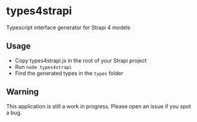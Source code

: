 # types4strapi
Typescript interface generator for Strapi 4 models

## Usage
- Copy types4strapi.js in the root of your Strapi project
- Run `node types4strapi`
- Find the generated types in the `types` folder

## Warning
This application is still a work in progress. Please open an issue if you spot a bug.
